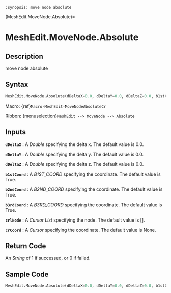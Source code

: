 ```{module} MeshEdit.MoveNode.Absolute()
:synopsis: move node absolute
```

(MeshEdit.MoveNode.Absolute)=

# MeshEdit.MoveNode.Absolute

## Description

move node absolute

## Syntax

```python
MeshEdit.MoveNode.Absolute(dDeltaX=0.0, dDeltaY=0.0, dDeltaZ=0.0, b1stCoord=True, b2ndCoord=True, b3rdCoord=True, crlNode=[], crCoord=None)
```

Macro: {ref}`Macro-MeshEdit-MoveNodeAbsoluteCr`

Ribbon: {menuselection}`MeshEdit --> MoveNode --> Absolute`

## Inputs

**`dDeltaX`**
: A _Double_ specifying the delta x. The default value is 0.0.

**`dDeltaY`**
: A _Double_ specifying the delta y. The default value is 0.0.

**`dDeltaZ`**
: A _Double_ specifying the delta z. The default value is 0.0.

**`b1stCoord`**
: A _B1ST_COORD_ specifying the coordinate. The default value is True.

**`b2ndCoord`**
: A _B2ND_COORD_ specifying the coordinate. The default value is True.

**`b3rdCoord`**
: A _B3RD_COORD_ specifying the coordinate. The default value is True.

**`crlNode`**
: A _Cursor List_ specifying the node. The default value is [].

**`crCoord`**
: A _Cursor_ specifying the coordinate. The default value is None.

## Return Code

An _String_ of 1 if successed, or 0 if failed.

## Sample Code

```python
MeshEdit.MoveNode.Absolute(dDeltaX=0.0, dDeltaY=0.0, dDeltaZ=0.0, b1stCoord=True, b2ndCoord=True, b3rdCoord=True, crlNode=[], crCoord=None)
```
